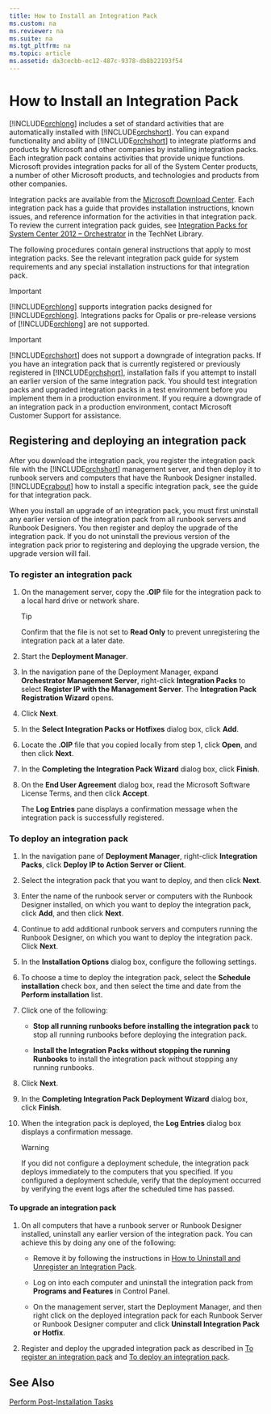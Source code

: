 ```yaml
---
title: How to Install an Integration Pack
ms.custom: na
ms.reviewer: na
ms.suite: na
ms.tgt_pltfrm: na
ms.topic: article
ms.assetid: da3cecbb-ec12-487c-9378-db8b22193f54
---
```

# How to Install an Integration Pack
[!INCLUDE[orchlong](Token/orchlong_md.md)] includes a set of standard activities that are automatically installed with [!INCLUDE[orchshort](Token/orchshort_md.md)]. You can expand functionality and ability of [!INCLUDE[orchshort](Token/orchshort_md.md)] to integrate platforms and products by Microsoft and other companies by installing integration packs. Each integration pack contains activities that provide unique functions. Microsoft provides integration packs for all of the System Center products, a number of other Microsoft products, and technologies and products from other companies.

Integration packs are available from the [Microsoft Download Center](http://go.microsoft.com/fwlink/p/?LinkID=225843). Each integration pack has a guide that provides installation instructions, known issues, and reference information for the activities in that integration pack. To review the current integration pack guides, see [Integration Packs for System Center 2012 – Orchestrator](http://go.microsoft.com/fwlink/p/?LinkID=220929) in the TechNet Library.

The following procedures contain general instructions that apply to most integration packs. See the relevant integration pack guide for system requirements and any special installation instructions for that integration pack.

> [!IMPORTANT]
> [!INCLUDE[orchlong](Token/orchlong_md.md)] supports integration packs designed for [!INCLUDE[orchlong](Token/orchlong_md.md)]. Integrations packs for Opalis or pre\-release versions of [!INCLUDE[orchlong](Token/orchlong_md.md)] are not supported.

> [!IMPORTANT]
> [!INCLUDE[orchshort](Token/orchshort_md.md)] does not support a downgrade of integration packs. If you have an integration pack that is currently registered or previously registered in [!INCLUDE[orchshort](Token/orchshort_md.md)], installation fails if you attempt to install an earlier version of the same integration pack. You should test integration packs and upgraded integration packs in a test environment before you implement them in a production environment. If you require a downgrade of an integration pack in a production environment, contact Microsoft Customer Support for assistance.

## Registering and deploying an integration pack
After you download the integration pack, you register the integration pack file with the [!INCLUDE[orchshort](Token/orchshort_md.md)] management server, and then deploy it to runbook servers and computers that have the Runbook Designer installed. [!INCLUDE[crabout](Token/crabout_md.md)] how to install a specific integration pack, see the guide for that integration pack.

When you install an upgrade of an integration pack, you must first uninstall any earlier version of the integration pack from all runbook servers and Runbook Designers. You then register and deploy the upgrade of the integration pack. If you do not uninstall the previous version of the integration pack prior to registering and deploying the upgrade version, the upgrade version will fail.

### <a name="BMK_registerintegrationpack"></a>To register an integration pack

1.  On the management server, copy the **.OIP** file for the integration pack to a local hard drive or network share.

    > [!TIP]
    > Confirm that the file is not set to **Read Only** to prevent unregistering the integration pack at a later date.

2.  Start the **Deployment Manager**.

3.  In the navigation pane of the Deployment Manager, expand **Orchestrator Management Server**, right\-click **Integration Packs** to select **Register IP with the Management Server**. The **Integration Pack Registration Wizard** opens.

4.  Click **Next**.

5.  In the **Select Integration Packs or Hotfixes** dialog box, click **Add**.

6.  Locate the **.OIP** file that you copied locally from step 1, click **Open**, and then click **Next**.

7.  In the **Completing the Integration Pack Wizard** dialog box, click **Finish**.

8.  On the **End User Agreement** dialog box, read the Microsoft Software License Terms, and then click **Accept**.

    The **Log Entries** pane displays a confirmation message when the integration pack is successfully registered.

### <a name="BMK_deployintegrationpack"></a>To deploy an integration pack

1.  In the navigation pane of **Deployment Manager**, right\-click **Integration Packs**, click **Deploy IP to Action Server or Client**.

2.  Select the integration pack that you want to deploy, and then click **Next**.

3.  Enter the name of the runbook server or computers with the Runbook Designer installed, on which you want to deploy the integration pack, click **Add**, and then click **Next**.

4.  Continue to add additional runbook servers and computers running the Runbook Designer, on which you want to deploy the integration pack. Click **Next**.

5.  In the **Installation Options** dialog box, configure the following settings.

6.  To choose a time to deploy the integration pack, select the **Schedule installation** check box, and then select the time and date from the **Perform installation** list.

7.  Click one of the following:

    -   **Stop all running runbooks before installing the integration pack**  to stop all running runbooks before deploying the integration pack.

    -   **Install the Integration Packs without stopping the running Runbooks** to install the integration pack without stopping any running runbooks.

8.  Click **Next**.

9. In the **Completing Integration Pack Deployment Wizard** dialog box, click **Finish**.

10. When the integration pack is deployed, the **Log Entries** dialog box displays a confirmation message.

    > [!WARNING]
    > If you did not configure a deployment schedule, the integration pack deploys immediately to the computers that you specified. If you configured a deployment schedule, verify that the deployment occurred by verifying the event logs after the scheduled time has passed.

#### To upgrade an integration pack

1.  On all computers that have a runbook server or Runbook Designer installed, uninstall any earlier version of the integration pack. You can achieve this by doing any one of the following:

    -   Remove it by following the instructions in [How to Uninstall and Unregister an Integration Pack](How-to-Uninstall-and-Unregister-an-Integration-Pack.md).

    -   Log on into each computer and uninstall the integration pack from **Programs and Features** in Control Panel.

    -   On the management server, start the Deployment Manager, and then right click on the deployed integration pack for each Runbook Server or Runbook Designer computer and click **Uninstall Integration Pack or Hotfix**.

2.  Register and deploy the upgraded integration pack as described in [To register an integration pack](assetId:///722d2c22-1ea4-4dd0-be22-c662bb0d1473#BMK_registerintegrationpack) and [To deploy an integration pack](assetId:///722d2c22-1ea4-4dd0-be22-c662bb0d1473#BMK_deployintegrationpack).

## See Also
[Perform Post-Installation Tasks](Perform-Post-Installation-Tasks.md)


